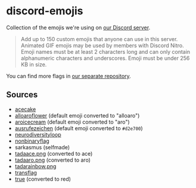 # discord-emojis

Collection of the emojis we're using on [our Discord
server][aspecgerman].

> Add up to 150 custom emojis that anyone can use in this server.
> Animated GIF emojis may be used by members with Discord Nitro. Emoji
> names must be at least 2 characters long and can only contain
> alphanumeric characters and underscores. Emoji must be under 256 KB in
> size.

You can find more flags in [our separate
repository](https://github.com/aspec-german/pride-emoji-flags/).

## Sources

* [acecake](https://www.deviantart.com/galadnilien/art/Ace-Cake-528372645)
* [alloaroflower](https://discord.com/assets/b8126c857aacaf1d7226fa5505b5f5cb.svg)
  (default emoji converted to "alloaro")
* [aroicecream](https://discord.com/assets/52bfdf64e0f7355d16780ff7187f9a1a.svg)
  (default emoji converted to "aro")
* [ausrufezeichen](https://discord.com/assets/4467f392af6cb1ad2acd20ae416a69ab.svg)
  (default emoji converted to `#d2e700`)
* [neurodiversityloop](https://commons.wikimedia.org/wiki/File:Autism_spectrum_infinity_awareness_symbol.svg)
* [nonbinaryflag](https://github.com/aspec-german/pride-emoji-flags/blob/main/png/nonbinary-flag.png)
* sarkasmus (selfmade)
* [tadaace.png](https://emoji.gg/emoji/6627-gay-tada) (converted to ace)
* [tadaaro.png](https://emoji.gg/emoji/6627-gay-tada) (converted to aro)
* [tadarainbow.png](https://emoji.gg/emoji/6627-gay-tada)
* [transflag](https://github.com/aspec-german/pride-emoji-flags/blob/main/png/transgender-flag.png)
* [true](https://emoji.gg/emoji/100True) (converted to red)

[aspecgerman]: https://aspecgerman.de
